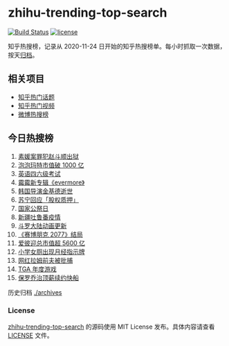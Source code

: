 # zhihu-trending-top-search

[![Build Status](https://github.com/justjavac/zhihu-trending-top-search/workflows/ci/badge.svg?branch=main)](https://github.com/justjavac/zhihu-trending-top-search/actions)
[![license](https://img.shields.io/github/license/justjavac/zhihu-trending-top-search)](https://github.com/justjavac/zhihu-trending-top-search/blob/main/LICENSE)

知乎热搜榜，记录从 2020-11-24 日开始的知乎热搜榜单。每小时抓取一次数据，按天[归档](./archives)。

## 相关项目

- [知乎热门话题](https://github.com/justjavac/zhihu-trending-hot-questions)
- [知乎热门视频](https://github.com/justjavac/zhihu-trending-hot-video)
- [微博热搜榜](https://github.com/justjavac/weibo-trending-hot-search)

## 今日热搜榜

<!-- BEGIN -->
<!-- 最后更新时间 Sun Dec 13 2020 12:05:38 GMT+0800 (CST) -->
1. [素媛案罪犯赵斗顺出狱](https://www.zhihu.com/search?q=素媛案罪犯)
1. [泡泡玛特市值破 1000 亿](https://www.zhihu.com/search?q=泡泡玛特)
1. [英语四六级考试](https://www.zhihu.com/search?q=四六级考试)
1. [霉霉新专辑《evermore》](https://www.zhihu.com/search?q=evermore)
1. [韩国导演金基德逝世](https://www.zhihu.com/search?q=金基德)
1. [苏宁回应「股权质押」](https://www.zhihu.com/search?q=苏宁)
1. [国家公祭日](https://www.zhihu.com/search?q=国家公祭日)
1. [新疆吐鲁番疫情](https://www.zhihu.com/search?q=新疆疫情)
1. [斗罗大陆动画更新](https://www.zhihu.com/search?q=斗罗大陆动画)
1. [《赛博朋克 2077》结局](https://www.zhihu.com/search?q=2077结局)
1. [爱彼迎总市值超 5600 亿](https://www.zhihu.com/search?q=爱彼迎)
1. [小学女厕出现月经指示牌](https://www.zhihu.com/search?q=小学月经指示牌)
1. [网红拉姆前夫被批捕](https://www.zhihu.com/search?q=拉姆前夫)
1. [TGA 年度游戏](https://www.zhihu.com/search?q=tga)
1. [保罗乔治顶薪续约快船](https://www.zhihu.com/search?q=保罗乔治)
<!-- END -->

历史归档 [./archives](./archives)

### License

[zhihu-trending-top-search](https://github.com/justjavac/zhihu-trending-top-search) 的源码使用 MIT License 发布。具体内容请查看 [LICENSE](./LICENSE) 文件。
